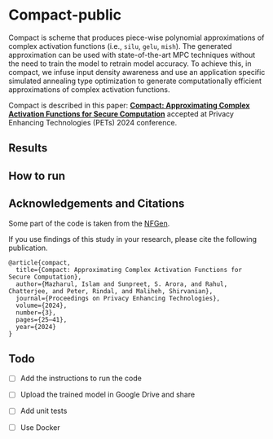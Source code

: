 # Compact-public
Compact is scheme that produces piece-wise polynomial
approximations of complex activation functions (i.e., `silu`, `gelu`, `mish`). The generated approximation can be used
with state-of-the-art MPC techniques without the need to 
train the model  to retrain model accuracy. 
To achieve this, in compact, we infuse input density
awareness and use an application specific simulated annealing type
optimization to generate computationally efficient approximations
of complex activation functions. 

Compact is described in this paper: [**Compact: Approximating Complex Activation Functions for Secure Computation**](https://arxiv.org/pdf/2309.04664) accepted at Privacy Enhancing Technologies (PETs) 2024 conference.

## Results

## How to run 

## Acknowledgements  and Citations
Some part of the code is taken from the [NFGen](https://github.com/Fannxy/NFGen/tree/main).

If you use findings of this study in your research, please cite the following publication.
```
@article{compact,
  title={Compact: Approximating Complex Activation Functions for Secure Computation},
  author={Mazharul, Islam and Sunpreet, S. Arora, and Rahul, Chatterjee, and Peter, Rindal, and Maliheh, Shirvanian},
  journal={Proceedings on Privacy Enhancing Technologies},
  volume={2024},
  number={3},
  pages={25–41},
  year={2024}
}
```

## Todo
- [ ] Add the instructions to run the code
- [ ] Upload the trained model in Google Drive and share
- [ ] Add unit tests
- [ ] Use Docker


